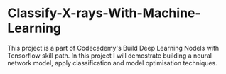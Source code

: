 # Classify-X-rays-With-Machine-Learning
This project is a part of Codecademy's Build Deep Learning Nodels with Tensorflow skill path. In this project I will demostrate building a neural network model, apply classification and model optimisation techniques.
